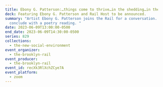 ```yaml
---
title: Ebony G. Patterson:…things come to thrive…in the shedding…in the molting…
deck: Featuring Ebony G. Patterson and Rail Host to be announced.
summary: "Artist Ebony G. Patterson joins the Rail for a conversation. We
  conclude with a poetry reading. "
date: 2023-06-09T13:00:00-0500
end_date: 2023-06-09T14:30:00-0500
series: 829
collections:
  - the-new-social-environment
event_organizer:
  - the-brooklyn-rail
event_producer:
  - the-brooklyn-rail
event_id: recXk3RlXchZCye7A
event_platform:
  - zoom
---
```

